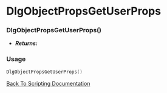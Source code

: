 # DlgObjectPropsGetUserProps

### DlgObjectPropsGetUserProps()
- ***Returns:*** 

### Usage

```Lua
DlgObjectPropsGetUserProps()
```


[Back To Scripting Documentation](../README.md)
